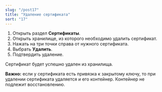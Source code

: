 ```yaml
---
slug: "/post17"
title: "Удаление сертификата"
sort: "17"
---
```


1. Открыть раздел **Сертификаты**.
2. Открыть хранилище, из которого необходимо удалить сертификат.
3. Нажать на три точки справа от нужного сертификата.
4. Выбрать **Удалить**.
5. Подтвердить удаление.

Сертификат будет успешно удален из хранилища.

**Важно:** если у сертификата есть привязка к закрытому ключу, то при удалении сертификата удаляется и его контейнер. Контейнер не подлежит восстановлению.